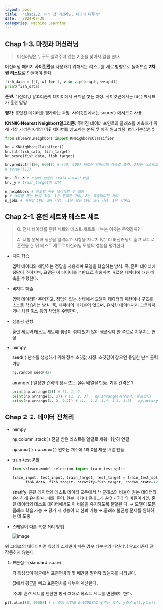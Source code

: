 ```yaml
---
layout: post
title:  "Chap1,2. 나의 첫 머신러닝, 데이터 다루기"
date:   2024-07-30
categories: Machine Learning
---
```


## Chap 1-3. 마켓과 머신러닝

> 머신러닝은 누구도 알려주지 않는 기준을 찾아서 일을 한다. 

머신러닝 패키지 **사이킷런**을 사용하기 위해서는 리스트를 세로 방향으로 늘어뜨린 **2차원 리스트**로 만들어야 한다.
```python
fish_data = [[l, w] for l, w in zip(length, weight)]
print(fish_data)
```

**훈련**: 머신러닝 알고리즘이 데이터에서 규칙을 찾는 과정. 사이킷런에서는 fit( ) 메서드가 훈련 담당

**평가**: 훈련된 데이터를 평가하는 과정. 사이킷런에서는 score( ) 메서드로 사용

**KNN(K-Nearest Neighbor)알고리즘**: 주어진 데이터 포인트의 클래스를 예측하기 위해 가장 가까운 K개의 이웃 데이터를 참고하는 분류 및 회귀 알고리즘.  k의 기본값은 5

```python
from sklearn.neighbors import KNeighborsClassifier

kn = KNeighborsClassifier()
kn.fit(fish_data, fish_target)
kn.score(fish_data, fish_target)

kn.predict([[30, 600]]) # (30, 600) 새로운 데이터의 예측값 출력. 2차원 리스트로 전달해야 하기 때문에 [[  ]]로 데이터를 감싼다. 
# array([1])
```
```python
kn._fit_X # 모델에 전달한 train_data가 있음
kn._y # train_target이 있음

n_neighbors # 참고할 이웃 데이터의 수 결정
p # 거리를 재는 방법 지정. 1은 맨해튼 거리, 2는 유클리디안 거리
n_jobs # 사용할 CPU 코어 지정. -1은 모든 CPU 코어 사용. 1은 기본값
```


## Chap 2-1. 훈련 세트와 테스트 세트

> Q. 전체 데이터를 훈련 세트와 테스트 세트로 나누는 이유는 무엇일까?
> 
> A. 시험 문제와 정답을 알려주고 시험을 치르지 않듯이 머신러닝도 훈련 세트로 훈련을 한 뒤 테스트 세트로 머신러닝 모델의 성능을 평가한다. 

* 지도 학습

  입력 데이터와 해당하는 정답을 사용하여 모델을 학습하는 방식. 즉, 훈련 데이터에 정답이 주어지며, 모델은 이 데이터를 기반으로 학습하여 새로운 데이터에 대한 예측을 수행한다.
  
* 비지도 학습
  
  입력 데이터만 주어지고, 정답이 없는 상태에서 모델이 데이터의 패턴이나 구조를 스스로 학습하는 방식. 즉, 데이터의 레이블이 없으며, 유사한 데이터끼리 그룹화하거나 차원 축소 등의 작업을 수행한다.
  
* 샘플링 편향
  
  훈련 세트와 테스트 세트에 샘플이 섞여 있지 않아 샘플링이 한 쪽으로 치우치는 현상
  
* numpy
  
  seed( ) 난수를 생성하기 위해 정수 초깃값 지정. 초깃값이 같으면 동일한 난수 출력 가능
  
  ```python
  np.random.seed(42)
  ```
  arrange( ) 일정한 간격의 정수 또는 실수 배열을 만듦. 기본 간격은 1
  ```python
  print(np.arrange(3)) # [0, 1, 2]
  print(np.arrange(1, 3)) # [1, 2, 3]   np.arrange(시작숫자, 종료숫자)
  print(np.arrange(1, 2, 0.2)) # [1., 1.2, 1.4, 1.6, 1.8]   np.arrange(시작숫자, 종료숫자, 간격)
  ```


## Chap 2-2. 데이터 전처리

* numpy

  np.column_stack( ) 전달 받은 리스트를 일렬로 세워 나란히 연결

  np.ones( ), np.zeros( ) 원하는 개수의 1과 0을 채운 배열 만듦
  
* train-test 분할

  ```python
  from sklearn.model_selection import train_test_split

  train_input, test_input, train_target, test_target = train_test_split(
		fish_data, fish_target, stratify=fish_target, random_state=42)
  ```

  stratify: 훈련 데이터와 테스트 데이터 모두에서 각 클래스의 비율이 원본 데이터와 유사하게 유지된다. 예를 들어,     원본 데이터 클래스가 A:B = 7:3 의 비율이라면, 훈련 데이터와 테스트 데이터에서도 이 비율을 유지하도록 분할된      다. → 모델이 모든 클래스 학습 가능 → 평가 시 성능이 더 신뢰 가능 →.클래스 불균형 문제를 완화하는 데 도움

* 스케일이 다른 특성 처리 방법

  ![image](https://github.com/user-attachments/assets/95079279-e811-4840-ae28-8ea83f943793)

위 그래프의 데이터처럼 특성의 스케일이 다른 경우 대부분의 머신러닝 알고리즘이 잘 작동하지 않는다. 

1. 표준점수(standard score)

   각 특성값이 평균에서 표준편차의 몇 배만큼 떨어져 있는지를 나타낸다. 

   값에서 평균을 빼고 표준편차를 나누어 계산한다.

   !주의!  훈련 세트를 변환한 방식 그대로 테스트 세트를 변환해야 한다.
   
  ```python
plt.xlim((0, 1000)) # x 축의 범위를 0~1000으로 맞추는 함수. y축은 plt.ylim()
  ```
